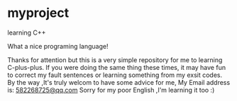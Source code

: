 # myproject
learning C++ 

What a nice programing language!

Thanks for attention but this is a very simple repository for me to learning C-plus-plus.
If you were doing the same thing these times, it may have fun to correct my fault sentences or learning something from my exsit codes.
By the way ,It's truly welcom to have some advice for me, My Email address is: 582268725@qq.com
Sorry for my poor English ,I'm learning it too  :)
